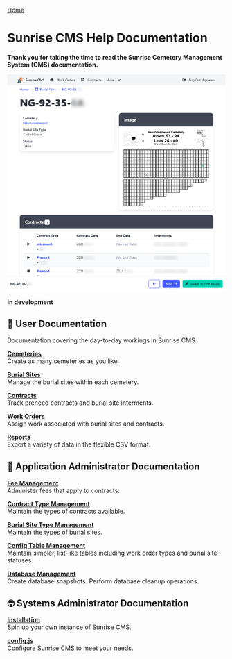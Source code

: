 [Home](https://cityssm.github.io/sunrise-cms/)

# Sunrise CMS Help Documentation

**Thank you for taking the time to read the Sunrise Cemetery Management System (CMS) documentation.**

![Burial Site View](./images/burialSite-view.png)

**In development**

## 👩 User Documentation

Documentation covering the day-to-day workings in Sunrise CMS.

[**Cemeteries**](./cemeteries.md)<br />
Create as many cemeteries as you like.

[**Burial Sites**](./burialSites.md)<br />
Manage the burial sites within each cemetery.

[**Contracts**](./contracts.md)<br />
Track preneed contracts and burial site interments.

[**Work Orders**](./workOrders.md)<br />
Assign work associated with burial sites and contracts.

[**Reports**](./reports.md)<br />
Export a variety of data in the flexible CSV format.

## 💼 Application Administrator Documentation

[**Fee Management**](./feeManagement.md)<br />
Administer fees that apply to contracts.

[**Contract Type Management**](./contractTypeManagement.md)<br />
Maintain the types of contracts available.

[**Burial Site Type Management**](./burialSiteTypeManagement.md)<br />
Maintain the types of burial sites.

[**Config Table Management**](./configTableManagement.md)<br />
Maintain simpler, list-like tables including work order types and burial site statuses.

[**Database Management**](./databaseManagement.md)<br />
Create database snapshots. Perform database cleanup operations.

## 🤓 Systems Administrator Documentation

[**Installation**](./installation.md)<br />
Spin up your own instance of Sunrise CMS.

[**config.js**](./configJs.md)<br />
Configure Sunrise CMS to meet your needs.
